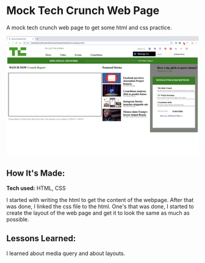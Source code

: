 # Mock Tech Crunch Web Page
A mock tech crunch web page to get some html and css practice.

![alt tag](1.png)

## How It's Made:

**Tech used:** HTML, CSS

I started with writing the html to get the content of the webpage. After that was done, I linked the css file to the html. One's that was done, I started to create the layout of the web page and get it to look the same as much as possible.

## Lessons Learned:

I learned about media query and about layouts.
